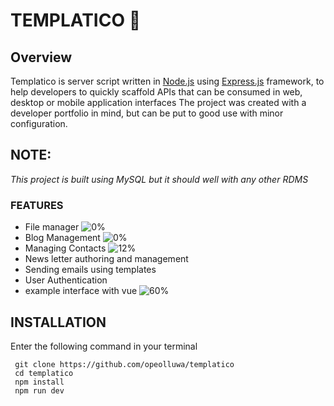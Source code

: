 # TEMPLATICO :rocket:



## Overview
Templatico is server script  written in [Node.js](https://nodejs.org) using [Express.js](https://expressjs.com) framework, to help developers to quickly scaffold  APIs that can be consumed in web, desktop or mobile application interfaces 
The project was created with a developer portfolio in mind, but can be put to good use with minor configuration.



## NOTE:
_This project is built using MySQL
but it should well with any other RDMS_



### FEATURES

- File manager ![0%](https://progress-bar.dev/0?title=planning)
- Blog Management ![0%](https://progress-bar.dev/0?title=planning)
- Managing Contacts ![12%](https://progress-bar.dev/12?title=in+progress)
- News letter authoring and management
- Sending emails using templates
- User Authentication
- example interface with vue ![60%](https://progress-bar.dev/60?title=in+progress)



## INSTALLATION

Enter the following command in your terminal

```shell
 git clone https://github.com/opeolluwa/templatico
 cd templatico
 npm install
 npm run dev
```
